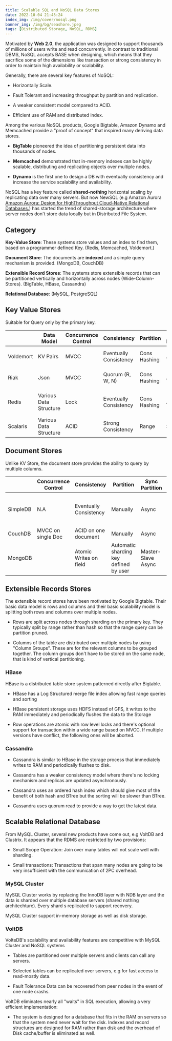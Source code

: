 ```yaml
---
title: Scalable SQL and NoSQL Data Stores
date: 2022-10-04 21:45:24
index_img: /img/cover/nosql.png
banner_img: /img/bg/seashore.jpeg
tags: [Distributed Storage, NoSQL, RDMS]
---
```


Motivated by **Web 2.0**, the application was designed to support thousands of millions of users write and read concurrently. In contrast to traditional DBMS, NoSQL accepts BASE when designing, which means that they sacrifice some of the dimensions like transaction or strong consistency in order to maintain high availability or scalability.

Generally, there are several key features of NoSQL:

- Horizontally Scale.

- Fault Tolerant and increasing throughput by partition and replication.

- A weaker consistent model compared to ACID.

- Efficient use of RAM and distributed index.

Among the various NoSQL products, Google Bigtable, Amazon Dynamo and Memcached provide a "proof of concept" that inspired many deriving data stores.

- **BigTable** pioneered the idea of partitioning persistent data into thousands of nodes. 

- **Memcached** demonstrated that in-memory indexes can be highly scalable, distributing and replicating objects over multiple nodes.

- **Dynamo** is the first one to design a DB with eventually consistency and increase the service scalability and availability.

NoSQL has a key feature called **shared-nothing** horizontal scaling by replicating data over many servers. But now NewSQL (e.g Amazon Aurora [Amazon Aurora: Design for HighThroughput Cloud-Native Relational Databases.](https://lo845xqmx7.feishu.cn/docx/doxcnLtzOhq6AwnL8BIbNdc5pGb)) has started the trend of shared-storage architecture where server nodes don't store data locally but in Distributed File System.

## Category

**Key-Value Store**: These systems store values and an index to find them, based on a programmer defined Key. (Redis, Memcached, Voldemort.)

**Document Store**: The documents are **indexed** and a simple query mechanism is provided. (MongoDB, CouchDB)

**Extensible Record Stores**: The systems store extensible records that can be partitioned vertically and horizontally across nodes (Wide-Column-Stores). (BigTable, HBase, Cassandra)

**Relational Database**: (MySQL, PostgreSQL)

## Key Value Stores

Suitable for Query only by the primary key.

|           | Data Model             | Concurrence Control | Consistency            | Partition    | Sync Partition | Logic Clock            |
| --------- | ---------------------- | ------------------- | ---------------------- | ------------ | -------------- | ---------------------- |
| Voldemort | KV Pairs               | MVCC                | Eventually Consistency | Cons Hashing | Async          | Dynamo Vector Clock    |
| Riak      | Json                   | MVCC                | Quorum (R, W, N)       | Cons Hashing | Async          | Dynamo Vector Clock    |
| Redis     | Various Data Structure | Lock                | Eventually Consistency | Cons Hashing | Async          | No need (Leader Based) |
| Scalaris  | Various Data Structure | ACID                | Strong Consistency     | Range        | Sync           |                        |

## Document Stores

Unlike KV Store, the document store provides the ability to query by multiple columns.

|          | Concurrence Control | Consistency            | Partition                              | Sync Partition     | Feature                      |
| -------- | ------------------- | ---------------------- | -------------------------------------- | ------------------ | ---------------------------- |
| SimpleDB | N.A                 | Eventually Consistency | Manually                               | Async              | Does not allowed nested docs |
| CouchDB  | MVCC on single Doc  | ACID on one document   | Manually                               | Async              |                              |
| MongoDB  |                     | Atomic Writes on field | Automatic sharding key defined by user | Master-Slave Async |                              |

## Extensible Records Stores

The extensible record stores have been motivated by Google Bigtable. Their basic data model is rows and columns and their basic scalability model is splitting both rows and columns over multiple nodes.

- Rows are split across nodes through sharding on the primary key. They typically split by range rather than hash so that the range query can be partition pruned.

- Columns of the table are distributed over multiple nodes by using "Column Groups". These are for the relevant columns to be grouped together. The column groups don't have to be stored on the same node, that is kind of vertical partitioning.

### HBase

HBase is a distributed table store system patterned directly after Bigtable.

- HBase has a Log Structured merge file index allowing fast range queries and sorting

- HBase persistent storage uses HDFS instead of GFS, it writes to the RAM immediately and periodically flushes the data to the Storage

- Row operations are atomic with row level locks and there's optional support for transaction within a wide range based on MVCC. If multiple versions have conflict, the following ones will be aborted.

### Cassandra

- Cassandra is similar to HBase in the storage process that immediately writes to RAM and periodically flushes to disk.

- Cassandra has a weaker consistency model where there's no locking mechanism and replicas are updated asynchronously.

- Cassandra uses an ordered hash index which should give most of the benefit of both hash and BTree but the sorting will be slower than BTree.

- Cassandra uses quorum read to provide a way to get the latest data.

## Scalable Relational Database

From MySQL Cluster, several new products have come out, e.g VoltDB and Clustrix. It appears that the RDMS are restricted by two provisions:

- Small Scope Operation: Join over many tables will not scale well with sharding.

- Small transactions: Transactions that span many nodes are going to be very insufficient with the communication of 2PC overhead.

### MySQL Cluster

MySQL Cluster works by replacing the InnoDB layer with NDB layer and the data is sharded over multiple database servers (shared nothing architechture). Every shard s replicated to support recovery.

MySQL Cluster support in-memory storage as well as disk storage.

### VoltDB

VolteDB's scalability and availability features are competitive with MySQL Cluster and NoSQL systems

- Tables are partitioned over multiple servers and clients can call any servers.

- Selected tables can be replicated over servers, e.g for fast access to read-mostly data.

- Fault Tolerance Data can be recovered from peer nodes in the event of one node crashs.

VoltDB eliminates nearly all "waits" in SQL execution, allowing a very efficient implementation:

- The system is designed for a database that fits in the RAM on servers so that the system need never wait for the disk. Indexes and record structures are designed for RAM rather than disk and the overhead of Disk cache/buffer is eliminated as well.